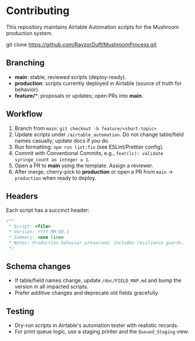 # Contributing

This repository maintains Airtable Automation scripts for the Mushroom production system.

git clone https://github.com/RayzorDuff/MushroomProcess.git

## Branching
- **main**: stable, reviewed scripts (deploy-ready).
- **production**: scripts currently deployed in Airtable (source of truth for behavior).
- **feature/***: proposals or updates; open PRs into **main**.

## Workflow
1. Branch from `main`: `git checkout -b feature/<short-topic>`
2. Update scripts under `/airtable_automation`. Do not change table/field names casually; update docs if you do.
3. Run formatting: `npm run lint:fix` (see ESLint/Prettier config).
4. Commit with Conventional Commits, e.g., `feat(lc): validate syringe_count as integer ≥ 1`.
5. Open a PR to **main** using the template. Assign a reviewer.
6. After merge, cherry-pick to **production** or open a PR from `main` → `production` when ready to deploy.

## Headers
Each script has a succinct header:
```js
/**
 * Script: <file>
 * Version: YYYY-MM-DD.1
 * Summary: <one line>
 * Notes: Production behavior preserved; includes resilience guards.
 */
```

## Schema changes
- If table/field names change, update `/doc/FIELD_MAP.md` and bump the version in all impacted scripts.
- Prefer additive changes and deprecate old fields gracefully.

## Testing
- Dry-run scripts in Airtable's automation tester with realistic records.
- For print queue logic, use a staging printer and the `Queued_Staging` view.

